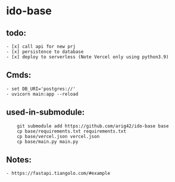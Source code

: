 # ido-base


## todo:

    - [x] call api for new prj
    - [x] persistence to database
    - [x] deploy to serverless (Note Vercel only using python3.9)


## Cmds:

    - set DB_URI='postgres://'
    - uvicorn main:app --reload


## used-in-submodule:

```
    git submodule add https://github.com/arig42/ido-base base
    cp base/requirements.txt requirements.txt
    cp base/vercel.json vercel.json
    cp base/main.py main.py
```


## Notes:

    - https://fastapi.tiangolo.com/#example
